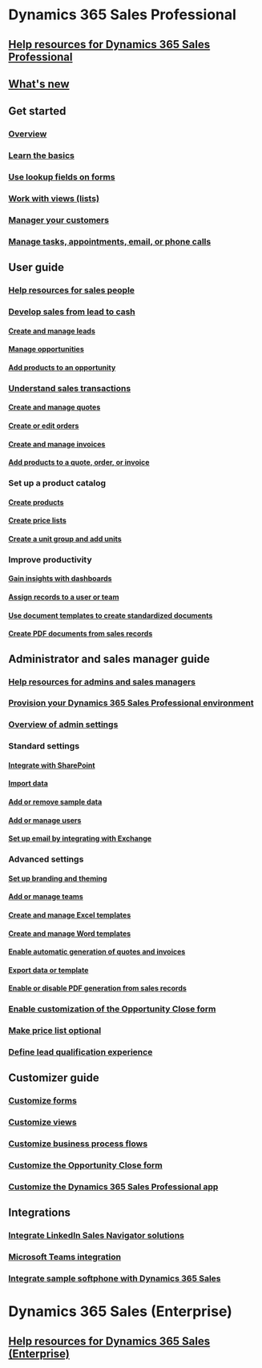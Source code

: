 # Dynamics 365 Sales Professional
## [Help resources for Dynamics 365 Sales Professional](help-hub.md)

## [What's new](whats-new.md)
## Get started
### [Overview](sales-professional-overview.md)
### [Learn the basics](learn-basics-sales-professional.md)
### [Use lookup fields on forms](use-lookup-fields-forms.md)
### [Work with views (lists)](work-with-views.md)
### [Manager your customers](manage-accounts-contacts.md)
### [Manage tasks, appointments, email, or phone calls](manage-activities.md)

## User guide
### [Help resources for sales people](user-guide.md)
### [Develop sales from lead to cash](develop-sales-lead-to-cash-sales-professional.md)
#### [Create and manage leads](manage-leads-sales-professional.md)
#### [Manage opportunities](manage-opportunities-sales-professional.md)
#### [Add products to an opportunity](add-products-opportunity-sp.md)
### [Understand sales transactions](understanding-sales-transactions-sales-professional.md)
#### [Create and manage quotes](create-quotes-sales-professional.md)
#### [Create or edit orders](create-orders.md)
#### [Create and manage invoices](create-invoices.md)
#### [Add products to a quote, order, or invoice](add-product-quote-order-invoice-sp.md)
### Set up a product catalog
#### [Create products](create-products.md)
#### [Create price lists](create-price-list.md)
#### [Create a unit group and add units](create-unit-group-add-units.md)
### Improve productivity
#### [Gain insights with dashboards](gain-insights-dashboards-sales-professional.md)
#### [Assign records to a user or team](assign-records-sales-professional.md)
#### [Use document templates to create standardized documents](use-document-templates-sales-professional.md)
#### [Create PDF documents from sales records](create-quote-pdf-sales-professional.md)

## Administrator and sales manager guide
### [Help resources for admins and sales managers](admin-guide.md)
### [Provision your Dynamics 365 Sales Professional environment](provision-sales-professional-instance.md)
### [Overview of admin settings](admin-settings-overview.md)
### Standard settings
#### [Integrate with SharePoint](connect-with-sharepoint.md)
#### [Import data](import-data.md)
#### [Add or remove sample data](install-sample-data.md)
#### [Add or manage users](manage-users.md)
#### [Set up email by integrating with Exchange](configure-email.md)

### Advanced settings
#### [Set up branding and theming](change-color-scheme-logo.md)
#### [Add or manage teams](manage-teams.md)
#### [Create and manage Excel templates](manage-excel-templates.md)
#### [Create and manage Word templates](manage-word-templates.md)
#### [Enable automatic generation of quotes and invoices](enable-automatic-generation-quotes-invoices.md)
#### [Export data or template](export-data.md)
#### [Enable or disable PDF generation from sales records](enable-pdf-generation-quote-sales-professional.md)
### [Enable customization of the Opportunity Close form](enable-opportunity-close-customization-sales-professional.md)
### [Make price list optional](make-price-list-optional-sp.md)
### [Define lead qualification experience](define-lead-qualification-experience-sp.md)

## Customizer guide
### [Customize forms](customize-forms.md)
### [Customize views](customize-views.md)
### [Customize business process flows](customize-business-process-flows.md)
### [Customize the Opportunity Close form](customize-opportunity-close-experience-sales-professional.md)
### [Customize the Dynamics 365 Sales Professional app](manage-app.md)

## Integrations
### [Integrate LinkedIn Sales Navigator solutions](../linkedin/integrate-sales-navigator.md)
### [Microsoft Teams integration](../teams-integration/teams-integration.md)
### [Integrate sample softphone with Dynamics 365 Sales](sample-softphone-integration-sp.md)

# Dynamics 365 Sales (Enterprise)
## [Help resources for Dynamics 365 Sales (Enterprise)](../sales-enterprise/help-hub.md)
